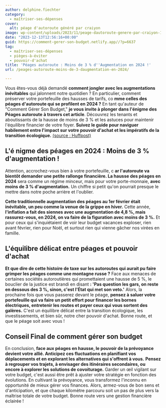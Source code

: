 ```yaml
---
author: delphine.fiechter
category:
  - maîtriser-ses-dépenses
cover:
  alt: péage d'autoroute généré par craiyon
image: wp-content/uploads/2023/11/peage-dautoroute-genere-par-craiyon-1.png
date: "2023-12-13T12:56:16+00:00"
guid: https://comment-gerer-son-budget.netlify.app//?p=6637
tag:
  - maîtriser-ses-dépenses
  - pièges-à-éviter
  - pouvoir-d'achat
title: 'Péages autoroute : Moins de 3 % d''Augmentation en 2024 !'
url: /peages-autoroute-moins-de-3-daugmentation-en-2024/

---
```

Vous êtes-vous déjà demandé **comment jongler avec les augmentations inévitables** qui jalonnent notre quotidien ? En particulier, comment préserver votre portefeuille des hausses de tarifs, co **mme celles des péages d'autoroute qui se profilent en 2024 ?** En tant qu'auteur de "Comment Gérer Son Budget," **je vous invite à plonger dans l'énigme des Péages autoroute** **à travers cet article**. Découvrez les tenants et aboutissants de la hausse de moins de 3 % et les astuces pour maintenir l'équilibre financier de votre foyer. **Suivez le guide pour naviguer habilement entre l'impact sur votre pouvoir d'achat et les impératifs de la transition écologique.** [(source : Huffpost)](https://www.huffingtonpost.fr/politique/article/le-prix-des-peages-sur-les-autoroutes-va-augmenter-mais-de-moins-de-3-annonce-clement-beaune_226380.html)

## **L**'é **nigme des péages en 2024 : Moins de 3 % d'augmentation !**

Attention, accrochez-vous bien à votre portefeuille, c **ar l'autoroute va bientôt demander une petite rallonge financière. La hausse des péages en 2024** sera comme un régime minceur, mais pour votre porte-monnaie, **avec moins de 3 % d'augmentation.** Un chiffre si petit qu'on pourrait presque le mettre dans notre poche arrière et l'oublier.

**Cette traditionnelle augmentation des péages au 1er février était inévitable, un peu comme la venue de la grippe en hiver.** Cette année, **l'inflation a fait des siennes avec une augmentation de 4,8 %, mais rassurez-vous, en 2024, on va faire de la figuration avec moins de 3 %.** Et pour ceux qui s'inquiétaient de voir leur budget vacances exploser, rien avant février, rien pour Noël, et surtout rien qui vienne gâcher nos virées en famille.

## **L'équilibre délicat entre péages et pouvoir d'achat**

**Et que dire de cette histoire de taxe sur les autoroutes qui aurait pu faire grimper les péages comme une montagne russe ?** Face aux menaces de certaines sociétés autoroutières qui promettaient une hausse de 5 %, le bouclier de la justice est brandi en disant **: 'Pas question les gars, on reste en dessous des 3 %, sinon, c'est l'État qui met son veto.'** Alors, la prochaine fois que vous passerez devant le péage, **pensez à saluer votre portefeuille qui va faire un petit effort pour financer les bornes électriques, entretenir les routes et payer ceux qui vous sortent des galères.** C'est un équilibre délicat entre la transition écologique, les investissements, et bien sûr, notre cher pouvoir d'achat. Bonne route, et que le péage soit avec vous !

## **Conseil Final de comment gérer son budget**

En conclusion, **face aux péages en hausse, le pouvoir de la prévoyance devient votre allié. Anticipez ces fluctuations en planifiant vos déplacements et en explorant les alternatives qui s'offrent à vous.** **Pensez à regrouper vos trajets, à envisager des itinéraires secondaires, ou encore à explorer les solutions de covoiturage.** Garder un œil vigilant sur votre budget, c'est aussi être prêt à ajuster votre stratégie en fonction des évolutions. En cultivant la prévoyance, vous transformez l'inconnu en opportunité de mieux gérer vos finances. Alors, armez-vous de bon sens et d'anticipation, et que chaque kilomètre parcouru soit un pas de plus vers la maîtrise totale de votre budget. Bonne route vers une gestion financière éclairée !
